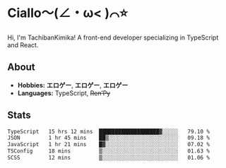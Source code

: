 # Ciallo～(∠・ω< )⌒⭐️

Hi, I'm TachibanKimika! A front-end developer specializing in TypeScript and React.

## About
- **Hobbies:** **エロゲー**, **エロゲー**, **エロゲー**
- **Languages:** TypeScript, ~~Ren’Py~~

## Stats
<!--START_SECTION:waka-->

```txt
TypeScript   15 hrs 12 mins  ███████████████████▓░░░░░   79.10 %
JSON         1 hr 45 mins    ██▒░░░░░░░░░░░░░░░░░░░░░░   09.18 %
JavaScript   1 hr 21 mins    █▓░░░░░░░░░░░░░░░░░░░░░░░   07.02 %
TSConfig     18 mins         ▒░░░░░░░░░░░░░░░░░░░░░░░░   01.63 %
SCSS         12 mins         ▒░░░░░░░░░░░░░░░░░░░░░░░░   01.06 %
```

<!--END_SECTION:waka-->

<!-- ![Metrics](https://metrics.lecoq.io/TachibanaKimika?template=classic&base.activity=0&base.community=0&base.repositories=0&languages=1&isocalendar=1&isocalendar.duration=half-year&languages.limit=8&languages.sections=most-used&languages.colors=github&languages.threshold=0%25&languages.indepth=false&languages.recent.load=300&languages.recent.days=14&config.timezone=Asia%2FShanghai)
 -->
